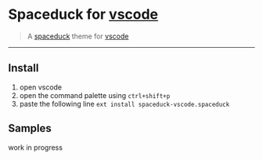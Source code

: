# Spaceduck for [vscode](https://code.visualstudio.com/)

> A [spaceduck](https://github.com/spaceduck-theme/spaceduck) theme for [vscode](https://code.visualstudio.com/)

---

## Install

1. open vscode
2. open the command palette using `ctrl+shift+p`
3. paste the following line `ext install spaceduck-vscode.spaceduck`

## Samples

work in progress